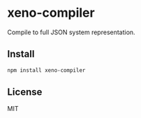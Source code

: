 xeno-compiler
=============

Compile to full JSON system representation.

Install
------

```sh
npm install xeno-compiler
```

License
-------

MIT
